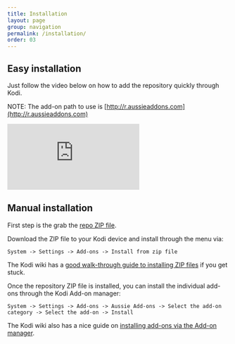 ```yaml
---
title: Installation
layout: page
group: navigation
permalink: /installation/
order: 03
---
```


## Easy installation

Just follow the video below on how to add the repository quickly through Kodi.

NOTE: The add-on path to use is [http://r.aussieaddons.com](http://r.aussieaddons.com)

<div class="embed-responsive embed-responsive-16by9">
  <iframe class="embed-responsive-item" src="https://www.youtube.com/embed/MYms1jQVA9Q" frameborder="0" allowfullscreen></iframe>
</div>


## Manual installation

First step is the grab the [repo ZIP file](http://r.aussieaddons.com/repo.zip).

Download the ZIP file to your Kodi device and install through the menu via:

`System -> Settings -> Add-ons -> Install from zip file`

The Kodi wiki has a [good walk-through guide to installing ZIP files](http://kodi.wiki/view/HOW-TO:Install_add-ons_from_zip_files) if you get stuck.

Once the repository ZIP file is installed, you can install the individual add-ons through the Kodi Add-on manager:

`System -> Settings -> Add-ons -> Aussie Add-ons -> Select the add-on category -> Select the add-on -> Install`

The Kodi wiki also has a nice guide on [installing add-ons via the Add-on manager](http://kodi.wiki/view/Add-on_manager).
